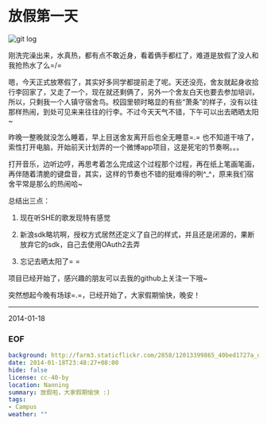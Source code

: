 放假第一天
============
![git log](http://farm3.staticflickr.com/2858/12013399865_40bed1727a_o.png)

刚洗完澡出来，水真热，都有点不敢近身，看着俩手都红了，难道是放假了没人和我抢热水了么=/=

嗯，今天正式放寒假了，其实好多同学都提前走了呢。天还没亮，舍友就起身收拾行李回家了，又走了一个，现在就还剩俩了，另外一个舍友白天也要去参加培训，所以，只剩我一个人镇守宿舍鸟。校园里顿时略显的有些“萧条”的样子，没有以往那样热闹，到处可见来来往往的行李。不过今天天气不错，下午可以出去晒晒太阳~

昨晚一整晚就没怎么睡着，早上目送舍友离开后也全无睡意=.= 也不知道干啥了，索性打开电脑，开始前天计划弄的一个微博app项目，这是死宅的节奏啊。。。

打开音乐，边听边哼，再思考着怎么完成这个过程那个过程，再在纸上笔画笔画，再伴随着清脆的键盘音，其实，这样的节奏也不错的挺难得的咧^_^，原来我们宿舍平常是那么的热闹哈~

总结出三点：

1. 现在听SHE的歌发现特有感觉

2. 新浪sdk略坑啊，授权方式居然还定义了自己的样式，并且还是闭源的，果断放弃它的sdk，自己去使用OAuth2去弄

3. 忘记去晒太阳了= =

项目已经开始了，感兴趣的朋友可以去我的github上关注一下哦~

突然想起今晚有场球=.=，已经开始了，大家假期愉快，晚安！

---
2014-01-18


### EOF
```yaml
background: http://farm3.staticflickr.com/2858/12013399865_40bed1727a_o.png
date: 2014-01-18T23:48:27+08:00
hide: false
license: cc-40-by
location: Nanning
summary: 放假啦，大家假期愉快 :)
tags:
- Campus
weather: ""
```
